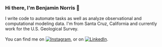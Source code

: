### Hi there, I'm Benjamin Norris 👋

I write code to automate tasks as well as analyze observational and computational modeling data. I'm from Santa Cruz, California and currently work for the U.S. Geological Survey. 
<br><br>
You can find me on [![Instagram][1.2]][1], or on [![LinkedIn][2.2]][2].

<!-- Icons -->

[1.2]: https://camo.githubusercontent.com/c9dacf0f25a1489fdbc6c0d2b41cda58b77fa210a13a886d6f99e027adfbd358/68747470733a2f2f6564656e742e6769746875622e696f2f537570657254696e7949636f6e732f696d616765732f7376672f696e7374616772616d2e737667 (IG icon without padding)
[2.2]: https://camo.githubusercontent.com/c8a9c5b414cd812ad6a97a46c29af67239ddaeae08c41724ff7d945fb4c047e5/68747470733a2f2f6564656e742e6769746875622e696f2f537570657254696e7949636f6e732f696d616765732f7376672f6c696e6b6564696e2e737667 (LinkedIn icon without padding)

<!-- Links to your social media accounts -->

[1]: https://www.instagram.com/benjaminknorris/
[2]: https://www.linkedin.com/in/benjamin-k-norris/


<!--
**bknorris/bknorris** is a ✨ _special_ ✨ repository because its `README.md` (this file) appears on your GitHub profile.

Here are some ideas to get you started:

- 🔭 I’m currently working on ...
- 🌱 I’m currently learning ...
- 👯 I’m looking to collaborate on ...
- 🤔 I’m looking for help with ...
- 💬 Ask me about ...
- 📫 How to reach me: ...
- 😄 Pronouns: ...
- ⚡ Fun fact: ...
-->
